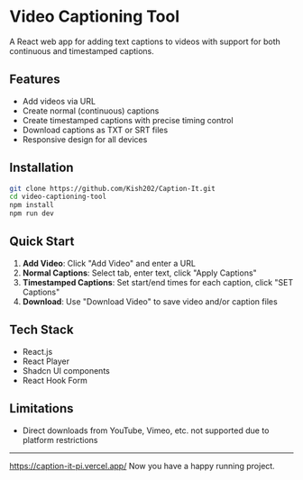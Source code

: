 # Video Captioning Tool

A React web app for adding text captions to videos with support for both continuous and timestamped captions.

## Features

- Add videos via URL
- Create normal (continuous) captions
- Create timestamped captions with precise timing control
- Download captions as TXT or SRT files
- Responsive design for all devices

## Installation

```bash
git clone https://github.com/Kish202/Caption-It.git
cd video-captioning-tool
npm install
npm run dev
```

## Quick Start

1. **Add Video**: Click "Add Video" and enter a URL
2. **Normal Captions**: Select tab, enter text, click "Apply Captions"
3. **Timestamped Captions**: Set start/end times for each caption, click "SET Captions"
4. **Download**: Use "Download Video" to save video and/or caption files

## Tech Stack

- React.js
- React Player
- Shadcn UI components
- React Hook Form

## Limitations

- Direct downloads from YouTube, Vimeo, etc. not supported due to platform restrictions


---
https://caption-it-pi.vercel.app/
Now you have a happy running project.
